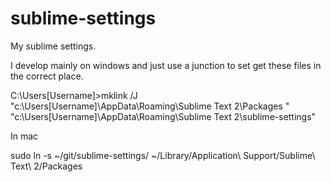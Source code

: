 sublime-settings
================

My sublime settings.

I develop mainly on windows and just use a junction to set get these files in the correct place.

C:\Users\[Username]>mklink /J "c:\Users\[Username]\AppData\Roaming\Sublime Text 2\Packages
" "c:\Users\[Username]\AppData\Roaming\Sublime Text 2\sublime-settings"

In mac

sudo ln -s ~/git/sublime-settings/ ~/Library/Application\ Support/Sublime\ Text\ 2/Packages